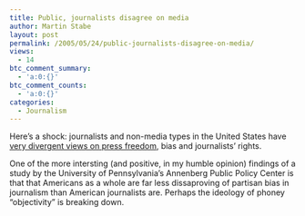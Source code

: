 ```yaml
---
title: Public, journalists disagree on media
author: Martin Stabe
layout: post
permalink: /2005/05/24/public-journalists-disagree-on-media/
views:
  - 14
btc_comment_summary:
  - 'a:0:{}'
btc_comment_counts:
  - 'a:0:{}'
categories:
  - Journalism
---
```

Here&rsquo;s a shock: journalists and non-media types in the United States have [very divergent views on press freedom][1], bias and journalists&rsquo; rights.

One of the more intersting (and positive, in my humble opinion) findings of a study by the University of Pennsylvania&rsquo;s Annenberg Public Policy Center is that that Americans as a whole are far less dissaproving of partisan bias in journalism than American journalists are. Perhaps the ideology of phoney &ldquo;objectivity&rdquo; is breaking down.

 [1]: http://www.editorandpublisher.com/eandp/news/article_display.jsp?vnu_content_id=1000930848